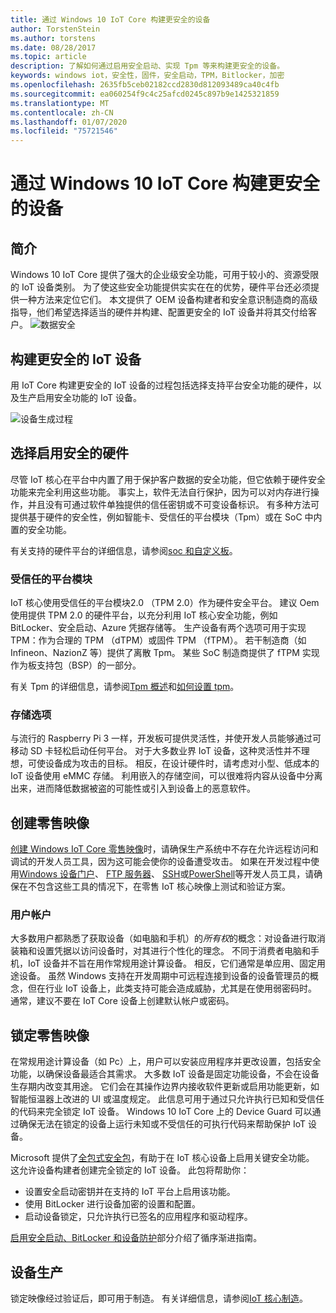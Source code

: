 ```yaml
---
title: 通过 Windows 10 IoT Core 构建更安全的设备
author: TorstenStein
ms.author: torstens
ms.date: 08/28/2017
ms.topic: article
description: 了解如何通过启用安全启动、实现 Tpm 等来构建更安全的设备。
keywords: windows iot，安全性，固件，安全启动，TPM，Bitlocker，加密
ms.openlocfilehash: 2635fb5ceb02182ccd2830d812093489ca40c4fb
ms.sourcegitcommit: ea060254f9c4c25afcd0245c897b9e1425321859
ms.translationtype: MT
ms.contentlocale: zh-CN
ms.lasthandoff: 01/07/2020
ms.locfileid: "75721546"
---
```

# <a name="building-more-secure-devices-with-windows-10-iot-core"></a>通过 Windows 10 IoT Core 构建更安全的设备

## <a name="introduction"></a>简介  

Windows 10 IoT Core 提供了强大的企业级安全功能，可用于较小的、资源受限的 IoT 设备类别。 为了使这些安全功能提供实实在在的优势，硬件平台还必须提供一种方法来定位它们。 本文提供了 OEM 设备构建者和安全意识制造商的高级指导，他们希望选择适当的硬件并构建、配置更安全的 IoT 设备并将其交付给客户。
![数据安全](../media/SecurityFlowAndCertificates/DataRestExecutionMotion.png)

## <a name="building-a-more-secure-iot-device"></a>构建更安全的 IoT 设备  
用 IoT Core 构建更安全的 IoT 设备的过程包括选择支持平台安全功能的硬件，以及生产启用安全功能的 IoT 设备。

![设备生成过程](../media/SecurityFlowAndCertificates/DeviceBuildProcess.png)


## <a name="choosing-security-enabled-hardware"></a>选择启用安全的硬件
尽管 IoT 核心在平台中内置了用于保护客户数据的安全功能，但它依赖于硬件安全功能来完全利用这些功能。 事实上，软件无法自行保护，因为可以对内存进行操作，并且没有可通过软件单独提供的信任密钥或不可变设备标识。 有多种方法可提供基于硬件的安全性，例如智能卡、受信任的平台模块（Tpm）或在 SoC 中内置的安全功能。 

有关支持的硬件平台的详细信息，请参阅[soc 和自定义板](https://docs.microsoft.com/windows/iot-core/learn-about-hardware/socsandcustomboards)。 

### <a name="trusted-platform-module"></a>受信任的平台模块
IoT 核心使用受信任的平台模块2.0 （TPM 2.0）作为硬件安全平台。 建议 Oem 使用提供 TPM 2.0 的硬件平台，以充分利用 IoT 核心安全功能，例如 BitLocker、安全启动、Azure 凭据存储等。 生产设备有两个选项可用于实现 TPM：作为合理的 TPM （dTPM）或固件 TPM （fTPM）。 若干制造商（如 Infineon、NazionZ 等）提供了离散 Tpm。 某些 SoC 制造商提供了 fTPM 实现作为板支持包（BSP）的一部分。 

有关 Tpm 的详细信息，请参阅[Tpm 概述](https://docs.microsoft.com/windows/iot-core/secure-your-device/tpm)和[如何设置 tpm](https://docs.microsoft.com/windows/iot-core/secure-your-device/setuptpm)。

### <a name="storage-options"></a>存储选项
与流行的 Raspberry Pi 3 一样，开发板可提供灵活性，并使开发人员能够通过可移动 SD 卡轻松启动任何平台。 对于大多数业界 IoT 设备，这种灵活性并不理想，可使设备成为攻击的目标。 相反，在设计硬件时，请考虑对小型、低成本的 IoT 设备使用 eMMC 存储。 利用嵌入的存储空间，可以很难将内容从设备中分离出来，进而降低数据被盗的可能性或引入到设备上的恶意软件。

## <a name="create-a-retail-image"></a>创建零售映像 
[创建 Windows IoT Core 零售映像](https://docs.microsoft.com/windows-hardware/manufacture/iot/iot-core-manufacturing-guide)时，请确保生产系统中不存在允许远程访问和调试的开发人员工具，因为这可能会使你的设备遭受攻击。 如果在开发过程中使用[Windows 设备门户](https://docs.microsoft.com/windows/iot-core/manage-your-device/remotedisplay)、 [FTP 服务器](https://docs.microsoft.com/windows/iot-core/connect-your-device/ftp)、 [SSH](https://docs.microsoft.com/windows/iot-core/connect-your-device/ssh)或[PowerShell](https://docs.microsoft.com/windows/iot-core/connect-your-device/powershell)等开发人员工具，请确保在不包含这些工具的情况下，在零售 IoT 核心映像上测试和验证方案。

### <a name="user-accounts"></a>用户帐户
大多数用户都熟悉了获取设备（如电脑和手机）的*所有权*的概念：对设备进行取消装箱和设置凭据以访问设备时，对其进行个性化的理念。 不同于消费者电脑和手机，IoT 设备并不旨在用作常规用途计算设备。 相反，它们通常是单应用、固定用途设备。 虽然 Windows 支持在开发周期中可远程连接到设备的设备管理员的概念，但在行业 IoT 设备上，此类支持可能会造成威胁，尤其是在使用弱密码时。 通常，建议不要在 IoT Core 设备上创建默认帐户或密码。

## <a name="lockdown-a-retail-image"></a>锁定零售映像
在常规用途计算设备（如 Pc）上，用户可以安装应用程序并更改设置，包括安全功能，以确保设备最适合其需求。 大多数 IoT 设备是固定功能设备，不会在设备生存期内改变其用途。 它们会在其操作边界内接收软件更新或启用功能更新，如智能恒温器上改进的 UI 或温度规定。 此信息可用于通过只允许执行已知和受信任的代码来完全锁定 IoT 设备。 Windows 10 IoT Core 上的 Device Guard 可以通过确保无法在锁定的设备上运行未知或不受信任的可执行代码来帮助保护 IoT 设备。

Microsoft 提供了[全包式安全包](https://github.com/ms-iot/security/tree/master/TurnkeySecurity)，有助于在 IoT 核心设备上启用关键安全功能。 这允许设备构建者创建完全锁定的 IoT 设备。 此包将帮助你：

* 设置安全启动密钥并在支持的 IoT 平台上启用该功能。
* 使用 BitLocker 进行设备加密的设置和配置。 
* 启动设备锁定，只允许执行已签名的应用程序和驱动程序。

[启用安全启动、BitLocker 和设备防护](https://docs.microsoft.com/windows/iot-core/secure-your-device/securebootandbitlocker)部分介绍了循序渐进指南。

## <a name="device-production"></a>设备生产
锁定映像经过验证后，即可用于制造。 有关详细信息，请参阅[IoT 核心制造](https://docs.microsoft.com/windows-hardware/manufacture/iot/)。
